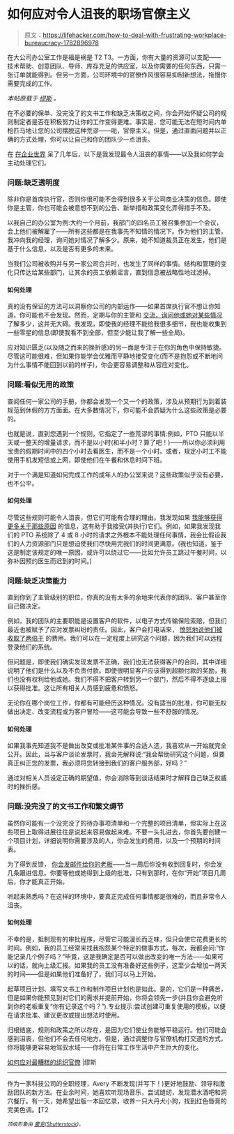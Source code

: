 # 如何应对令人沮丧的职场官僚主义

> 原文：<https://lifehacker.com/how-to-deal-with-frustrating-workplace-bureaucracy-1782896978>

在大公司办公室工作是福是祸是 T2 T3。一方面，你有大量的资源可以支配——技术帮助、创意团队、导师、库存充足的供应室，以及你需要的任何东西，只需一张订单就能得到。但另一方面，公司环境中的官僚作风很容易抑制新想法，拖慢你需要完成的工作。



*本帖原载于* [*缪斯*](https://www.themuse.com/advice/how-to-deal-with-the-worst-organizational-bureaucracy) *。*

在不必要的保单、没完没了的文书工作和缺乏决策权之间，你会开始怀疑公司的规则制定者是否在积极努力让你的工作变得更难。事实是，您可能无法在短时间内单枪匹马地让您的公司摆脱这种荒谬——呃，官僚主义。但是，通过直面问题并以正确的方式处理，你可以让自己和你的团队少一点沮丧。

在 [在企业世界](http://www.themuse.com/advice/going-from-startup-to-corporate-3-things-you-should-know) 呆了几年后，以下是我发现最令人沮丧的事情——以及我如何学会主动处理它们。

### 问题:缺乏透明度

除非你是首席执行官，否则你很可能不会得到很多关于公司商业决策的信息。即使你是主管，你也可能会被意想不到的公告、新举措和政策变化弄得措手不及。

以我自己的办公室为例:大约一个月前，我部门的四名员工被召集参加一个会议，会上他们被解雇了——所有这些都是在我事先不知情的情况下。作为他们的主管，我冲向我的经理，询问她对情况了解多少。原来，她不知道裁员正在发生，他们是基于什么信息，以及是否有更多的未来。

当我们公司被收购并与另一家公司合并时，也发生了同样的事情。结构和管理的变化只传达给某些部门，让其余的员工依赖谣言，直到信息被战略性地过滤掉。

#### 如何处理

真的没有保证的方法可以洞察你公司的内部运作——如果首席执行官不想让你知道，你可能也不会发现。然而，定期与你的主管和 [交流，询问他或她对某些情况](http://www.themuse.com/advice/5-things-you-should-be-talking-to-your-boss-about) 了解多少，这并无大碍。我发现，即使我的经理不能给我很多细节，我也能收集到一些零星的信息(即使我看不到全部，但至少能让我了解一些全局)。

应对知识匮乏(以及随之而来的挫折感)的另一面是专注于在你的角色中保持敏捷。尽管这可能很难，但如果你能学会优雅而平静地接受变化(而不是抱怨或不断地问为什么事情不能回到以前的样子)，你会更容易调整和从容应对变化。

### 问题:看似无用的政策

查阅任何一家公司的手册，你都会发现一个又一个的政策，涉及从预期行为到着装规范到休假的方方面面。在大多数情况下，你可能不会质疑为什么这些政策是必要的。

也就是说，直到您遇到一个规则，它指定了一些荒谬的事情:例如，PTO 只能以半天或一整天的增量请求，而不是以小时(和半小时？算了吧！)——所以你必须利用宝贵的假期时间中的四个小时去看医生，而不是一个小时。或者，规定小时工不能使用手机发短信或上网，即使他们在午餐和休息时间下班。

对于一个满是知道如何完成工作的成年人的办公室来说？这些政策似乎没有必要，也不公平。

#### 如何处理

尽管这些规则可能令人沮丧，但它们可能有合理的理由。我发现如果 [我能够获得更多关于那些原因](http://www.themuse.com/advice/pick-your-battles-3-questions-to-ask-before-disagreeing-at-work) 的信息，这有助于我接受(并执行)它们。例如，如果我发现我们的 PTO 系统除了 4 或 8 小时的请求之外根本不能处理任何事情，我会比假设我们的人力资源部门只是想迫使我们尽快用完我们的时间更满意。(我也知道，鉴于这是制定该规定的唯一原因，或许可以绕过它——比如允许员工跳过午餐时间，以弥补因预约医生而迟到的时间。)



### 问题:缺乏决策能力

直到你到了主管级别的职位，你真的没有太多的余地来代表你的团队、客户甚至你自己做决定。

例如，我的团队的主要职能是设置客户的软件，以电子方式传输保险索赔，但我们最近也被赋予了应对发票纠纷的责任。因此，客户会打电话来， [愤怒地说他们被收取了两倍于](http://www.themuse.com/advice/keeping-the-peace-how-to-deal-with-an-angry-client) 的费用。我们可以在一定程度上研究这个问题，因为我们可以远程登录他们的系统。

但问题是，即使我们确实发现发票不正确，我们也无法获得客户的合同，其中详细说明了他们是什么以及不负责付款。即使很明显客户应该得到超额付款的奖励，我们也没有权利给他或她。我们不得不把客户转到另一个部门，然后不得不逐级上报以获得批准。这让所有相关人员感到疲惫和愤怒。

无论你在哪个岗位工作，你都有可能经历这种情况。没有适当的批准，你可能无权做出决定、改变流程或为客户冒险——这可能会导致一些不舒服的情况。

#### 如何处理

如果我事先知道我不是做出改变或批准某件事的合适人选，我喜欢从一开始就完全公开。因此，当与客户谈论发票时，我会先解释说:“我会帮助研究这个问题，但要真正纠正您的发票，我必须将您转接到我们的客户服务部，好吗？”

通过对相关人员设定正确的期望值，你会消除等到谈话结束时才解释自己缺乏权威时的挫折感。

### 问题:没完没了的文书工作和繁文缛节

虽然你可能有一个没完没了的待办事项清单和一个完整的项目清单，但实际上在这些项目上取得进展往往是说起来容易做起来难。不要一头扎进去，你首先要创建一个项目计划，详细说明你需要涉及的人，你会发生的费用，以及一个预期的时间表。

为了得到反馈， [你会发邮件给你的老板](http://www.themuse.com/advice/finally-the-23-unwritten-rules-of-email)——当一周后你没有收到回复时，你会发几条跟进信息。你要等他或她得到上级的批准，只有到那时，在你“开始”项目几周后，你才能真正开始。

听起来熟悉吗？在这样的环境中，要真正完成任何事情都是很难的，而且非常令人沮丧。

#### 如何处理

不幸的是，抵制现有的审批程序，尽管它可能漫长而乏味，但只会使它花费更长的时间。例如，我的员工经常来找我抱怨某个特定的做事方式，每次，我都会问:“你能记录几个例子吗？”毕竟，这是我确定是否可以做出改变的唯一方法——如果可以的话，就向上级汇报。如果我的员工没有准备好这些例子，这至少会增加一两天的时间——但是如果他们准备好了，我们可以马上开始。

起草项目计划、填写文书工作和制作项目计划也是如此。是的，它们是一种痛苦，但是如果你能预见到对它们的需求并提前开始，你将会领先一步(并且你会避免听到你的老板重复“你有记录这个吗？”).专业提示:尝试创建可重复使用的模板，以便在请求批准、建议更改或提出想法时使用。

归根结底，规则和政策之所以存在，是因为它们使业务能够平稳运行。他们可能会感到沮丧，但他们不会去任何地方。但是，通过调整你与官僚机构打交道的方式，你将能够更容易地驾驭水域——你将在日常工作生活中产生巨大的变化。

[如何应对最糟糕的组织官僚](https://www.themuse.com/advice/how-to-deal-with-the-worst-organizational-bureaucracy) |缪斯

* * *

作为一家科技公司的全职经理，Avery 不断发现(并写下！)更好地鼓励、领导和激励团队的新方法。在业余时间，她喜欢听现场音乐，尝试缝纫，发现潜水酒吧和洞穴餐厅。有一天，她希望出版一本回忆录，收养一只大丹犬小狗，找到红色唇膏的完美色调。【T2

*<small>顶级形象由</small>* [*<small>蒙克</small>*](http://www.shutterstock.com/pic-80325319/stock-vector-maze.html)*<small>(</small>*[*<small>Shutterstock</small>*](http://shutterstock.com)*<small>)。</small>*